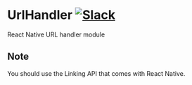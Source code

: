 # UrlHandler [![Slack](http://slack.getexponent.com/badge.svg)](http://slack.getexponent.com)
React Native URL handler module

## Note
You should use the Linking API that comes with React Native.
